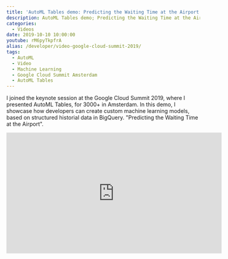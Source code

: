 ```yaml
---
title: 'AutoML Tables demo: Predicting the Waiting Time at the Airport - Google Cloud Summit 2019'
description: AutoML Tables demo; Predicting the Waiting Time at the Airport at the Google Cloud Summit 2019 in Amsterdam
categories:
  - Videos
date: 2019-10-10 10:00:00
youtube: rM6pyTkpfrA
alias: /developer/video-google-cloud-summit-2019/
tags:
  - AutoML
  - Video
  - Machine Learning
  - Google Cloud Summit Amsterdam
  - AutoML Tables
---
```


I joined the keynote session at the Google Cloud Summit 2019,
where I presented AutoML Tables, for 3000+ in Amsterdam.
In this demo, I showcase how developers can create custom
machine learning models, based on structured historial data in BigQuery.
"Predicting the Waiting Time at the Airport".

<!--more-->
<iframe width="560" height="315" src="https://www.youtube.com/embed/rM6pyTkpfrA?start=5463" frameborder="0" allow="accelerometer; autoplay; encrypted-media; gyroscope; picture-in-picture" allowfullscreen></iframe>
